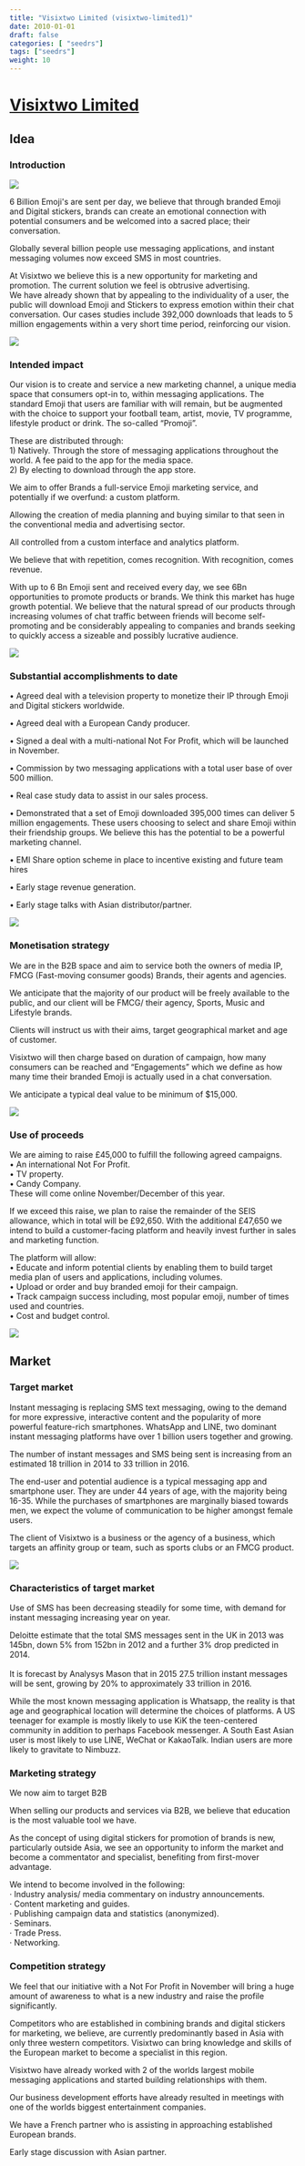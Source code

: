 ```yaml
---
title: "Visixtwo Limited (visixtwo-limited1)"
date: 2010-01-01
draft: false
categories: [ "seedrs"]
tags: ["seedrs"]
weight: 10
---
```


# [Visixtwo Limited](https://www.seedrs.com/visixtwo-limited1)

## Idea

### Introduction

![](/img/seedrs/uploads/startup/section_image/image/5376/a94fpthxh5wc8vxjpcp7fnqhr5cf51d/Infographic_page_2__1_.png?rect=0%2C0%2C2042%2C816&w=600&fit=clip&s=a853cc61024210b6f462b4ec4c011e6b)

6 Billion Emoji's are sent per day, we believe that through branded Emoji and Digital stickers, brands can create an emotional connection with potential consumers and be welcomed into a sacred place; their conversation.

Globally several billion people use messaging applications, and instant messaging volumes now exceed SMS in most countries.

At Visixtwo we believe this is a new opportunity for marketing and promotion. The current solution we feel is obtrusive advertising. <br>We have already shown that by appealing to the individuality of a user, the public will download Emoji and Stickers to express emotion within their chat conversation. Our cases studies include 392,000 downloads that leads to 5 million engagements within a very short time period, reinforcing our vision.

![](/img/seedrs/uploads/startup/section_image/image/5377/ouaq29t2m2yzp7qlnrqdwalpmd6c0lj/Infographic_page_3_v3.png?rect=27%2C0%2C2014%2C1293&w=600&fit=clip&s=9cc3d15043a272c7827ce72d408f3102)

### Intended impact

Our vision is to create and service a new marketing channel, a unique media space that consumers opt-in to, within messaging applications. The standard Emoji that users are familiar with will remain, but be augmented with the choice to support your football team, artist, movie, TV programme, lifestyle product or drink. The so-called “Promoji”.

These are distributed through: <br>1) Natively. Through the store of messaging applications throughout the world. A fee paid to the app for the media space. <br>2) By electing to download through the app store.

We aim to offer Brands a full-service Emoji marketing service, and potentially if we overfund: a custom platform.

Allowing the creation of media planning and buying similar to that seen in the conventional media and advertising sector.

All controlled from a custom interface and analytics platform.

We believe that with repetition, comes recognition. With recognition, comes revenue.

With up to 6 Bn Emoji sent and received every day, we see 6Bn opportunities to promote products or brands. We think this market has huge growth potential. We believe that the natural spread of our products through increasing volumes of chat traffic between friends will become self-promoting and be considerably appealing to companies and brands seeking to quickly access a sizeable and possibly lucrative audience.

![](/img/seedrs/uploads/startup/section_image/image/5378/r6p054kdocc0ic71743yv0duf14cmaj/Infographic_page_4.png?rect=156%2C0%2C1762%2C1300&w=600&fit=clip&s=0dd8b2b9f7454431cd976a8eab11e950)

### Substantial accomplishments to date

• Agreed deal with a television property to monetize their IP through Emoji and Digital stickers worldwide.

• Agreed deal with a European Candy producer.

• Signed a deal with a multi-national Not For Profit, which will be launched in November.

• Commission by two messaging applications with a total user base of over 500 million.

• Real case study data to assist in our sales process.

• Demonstrated that a set of Emoji downloaded 395,000 times can deliver 5 million engagements. These users choosing to select and share Emoji within their friendship groups. We believe this has the potential to be a powerful marketing channel.

• EMI Share option scheme in place to incentive existing and future team hires

• Early stage revenue generation.

• Early stage talks with Asian distributor/partner.

![](/img/seedrs/uploads/startup/section_image/image/5379/65l9e6480td3lvyk7ftnim51e7jtjbs/Infographic_page_5.png?rect=142%2C0%2C1810%2C1027&w=600&fit=clip&s=8e57867fe98254f57879cb6ecc083332)

### Monetisation strategy

We are in the B2B space and aim to service both the owners of media IP, FMCG (Fast-moving consumer goods) Brands, their agents and agencies.

We anticipate that the majority of our product will be freely available to the public, and our client will be FMCG/ their agency, Sports, Music and Lifestyle brands.

Clients will instruct us with their aims, target geographical market and age of customer.

Visixtwo will then charge based on duration of campaign, how many consumers can be reached and “Engagements” which we define as how many time their branded Emoji is actually used in a chat conversation.

We anticipate a typical deal value to be minimum of $15,000.

![](/img/seedrs/uploads/startup/section_image/image/5380/euppkypueeahfdq6v6rxidsvownshae/Infographic_page_7.png?rect=503%2C0%2C1000%2C592&w=600&fit=clip&s=08eecf6be6903427e54d85ffdde99d60)

### Use of proceeds

We are aiming to raise £45,000 to fulfill the following agreed campaigns. <br>• An international Not For Profit. <br>• TV property. <br>• Candy Company. <br>These will come online November/December of this year.

If we exceed this raise, we plan to raise the remainder of the SEIS allowance, which in total will be £92,650. With the additional £47,650 we intend to build a customer-facing platform and heavily invest further in sales and marketing function.

The platform will allow: <br>• Educate and inform potential clients by enabling them to build target media plan of users and applications, including volumes. <br>• Upload or order and buy branded emoji for their campaign. <br>• Track campaign success including, most popular emoji, number of times used and countries. <br>• Cost and budget control.

![](/img/seedrs/uploads/startup/section_image/image/5381/3bj1rsjxxcims5fsazta34w2tf068zt/Infographic_page_1.png?rect=6%2C0%2C1953%2C1177&w=600&fit=clip&s=f1d78a9c1b1c66447b2363263903fd75)

## Market

### Target market

Instant messaging is replacing SMS text messaging, owing to the demand for more expressive, interactive content and the popularity of more powerful feature-rich smartphones. WhatsApp and LINE, two dominant instant messaging platforms have over 1 billion users together and growing.

The number of instant messages and SMS being sent is increasing from an estimated 18 trillion in 2014 to 33 trillion in 2016.

The end-user and potential audience is a typical messaging app and smartphone user. They are under 44 years of age, with the majority being 16-35. While the purchases of smartphones are marginally biased towards men, we expect the volume of communication to be higher amongst female users.

The client of Visixtwo is a business or the agency of a business, which targets an affinity group or team, such as sports clubs or an FMCG product.

![](https://seedrs.imgix.net/uploads/startup/section_image/image/5382/qj37ctksw0ye0gxt351drobsr0pahkt/Infographic_page_6.png?rect=0%2C0%2C1946%2C1027&w=600&fit=clip&s=bc99440cdc337f619c751667d93c4be5)

### Characteristics of target market

Use of SMS has been decreasing steadily for some time, with demand for instant messaging increasing year on year.

Deloitte estimate that the total SMS messages sent in the UK in 2013 was 145bn, down 5% from 152bn in 2012 and a further 3% drop predicted in 2014. <br> <br>It is forecast by Analysys Mason that in 2015 27.5 trillion instant messages will be sent, growing by 20% to approximately 33 trillion in 2016.

While the most known messaging application is Whatsapp, the reality is that age and geographical location will determine the choices of platforms. A US teenager for example is mostly likely to use KiK the teen-centered community in addition to perhaps Facebook messenger. A South East Asian user is most likely to use LINE, WeChat or KakaoTalk. Indian users are more likely to gravitate to Nimbuzz.

### Marketing strategy

We now aim to target B2B

When selling our products and services via B2B, we believe that education is the most valuable tool we have.

As the concept of using digital stickers for promotion of brands is new, particularly outside Asia, we see an opportunity to inform the market and become a commentator and specialist, benefiting from first-mover advantage.

We intend to become involved in the following: <br>· Industry analysis/ media commentary on industry announcements. <br>· Content marketing and guides. <br>· Publishing campaign data and statistics (anonymized). <br>· Seminars. <br>· Trade Press. <br>· Networking.

### Competition strategy

We feel that our initiative with a Not For Profit in November will bring a huge amount of awareness to what is a new industry and raise the profile significantly.

Competitors who are established in combining brands and digital stickers for marketing, we believe, are currently predominantly based in Asia with only three western competitors. Visixtwo can bring knowledge and skills of the European market to become a specialist in this region.

Visixtwo have already worked with 2 of the worlds largest mobile messaging applications and started building relationships with them.

Our business development efforts have already resulted in meetings with one of the worlds biggest entertainment companies.

We have a French partner who is assisting in approaching established European brands.

Early stage discussion with Asian partner.

